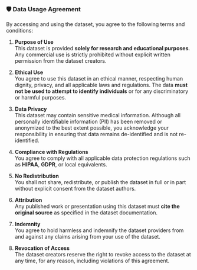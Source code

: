 ### 🛡️ Data Usage Agreement 

By accessing and using the dataset, you agree to the following terms and conditions:

1. **Purpose of Use**  
   This dataset is provided **solely for research and educational purposes**. Any commercial use is strictly prohibited without explicit written permission from the dataset creators.

2. **Ethical Use**  
   You agree to use this dataset in an ethical manner, respecting human dignity, privacy, and all applicable laws and regulations. The data **must not be used to attempt to identify individuals** or for any discriminatory or harmful purposes.

3. **Data Privacy**  
   This dataset may contain sensitive medical information. Although all personally identifiable information (PII) has been removed or anonymized to the best extent possible, you acknowledge your responsibility in ensuring that data remains de-identified and is not re-identified.

4. **Compliance with Regulations**  
   You agree to comply with all applicable data protection regulations such as **HIPAA**, **GDPR**, or local equivalents.

5. **No Redistribution**  
   You shall not share, redistribute, or publish the dataset in full or in part without explicit consent from the dataset authors.

6. **Attribution**  
   Any published work or presentation using this dataset must **cite the original source** as specified in the dataset documentation.

7. **Indemnity**  
   You agree to hold harmless and indemnify the dataset providers from and against any claims arising from your use of the dataset.

8. **Revocation of Access**  
   The dataset creators reserve the right to revoke access to the dataset at any time, for any reason, including violations of this agreement.
